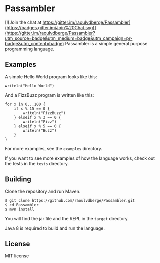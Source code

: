 # Passambler

[![Join the chat at https://gitter.im/raoulvdberge/Passambler](https://badges.gitter.im/Join%20Chat.svg)](https://gitter.im/raoulvdberge/Passambler?utm_source=badge&utm_medium=badge&utm_campaign=pr-badge&utm_content=badge)
Passambler is a simple general purpose programming language.

## Examples
A simple Hello World program looks like this:
```
writeln("Hello World")
```

And a FizzBuzz program is written like this:
```
for x in 0...100 {
    if x % 15 == 0 {
        writeln("FizzBuzz")
    } elseif x % 3 == 0 {
        writeln("Fizz")
    } elseif x % 5 == 0 {
        writeln("Buzz")
    }
}
```
For more examples, see the `examples` directory.

If you want to see more examples of how the language works, check out the tests in the `tests` directory.

## Building
Clone the repository and run Maven.
```
$ git clone https://github.com/raoulvdberge/Passambler.git
$ cd Passambler
$ mvn install
```
You will find the jar file and the REPL in the `target` directory.

Java 8 is required to build and run the language.

## License
MIT license
